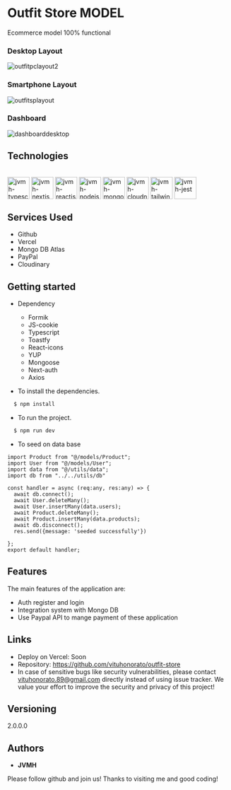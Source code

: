 # Outfit Store MODEL
Ecommerce model 100% functional 


### Desktop Layout
![outfitpclayout2](https://github.com/vituhonorato/outfit-store/assets/101150943/49bc5841-a3fa-4fde-9402-7d016d51597a)


### Smartphone Layout
![outfitsplayout](https://github.com/vituhonorato/outfit-store/assets/101150943/2f4f9cb6-5b37-4e50-92c1-44100fddcfd2)

### Dashboard
![dashboarddesktop](https://github.com/vituhonorato/remix-crud/assets/101150943/22ac6bc8-a53a-4da8-b587-283e1fda29d4)

## Technologies



<div style="display: inline_block"><br/>
  <img align="center" alt="jvmh-typescript" height="50" width="50" src="https://cdn.jsdelivr.net/gh/devicons/devicon/icons/typescript/typescript-original.svg" />
  <img align="center" alt="jvmh-nextjs" height="50" width="50" src="https://cdn.jsdelivr.net/gh/devicons/devicon/icons/nextjs/nextjs-original.svg" />
<img align="center" alt="jvmh-reactjs" height="50" width="50" src="https://cdn.jsdelivr.net/gh/devicons/devicon/icons/react/react-original.svg" />
 <img align="center" alt="jvmh-nodejs" height="50" width="50" src="https://cdn.jsdelivr.net/gh/devicons/devicon/icons/nodejs/nodejs-plain.svg" />
<img align="center" alt="jvmh-mongodb" height="50" width="50" src="https://cdn.jsdelivr.net/gh/devicons/devicon/icons/mongodb/mongodb-plain.svg" />
  <img align="center" alt="jvmh-cloudnary" height="50" width="50" src="https://res.cloudinary.com/diypdepuw/image/upload/v1699044264/cloudinary_ckujxh.png" />
<img align="center" alt="jvmh-tailwindcss" height="50" width="50" src="https://cdn.jsdelivr.net/gh/devicons/devicon@latest/icons/tailwindcss/tailwindcss-original.svg" />
<img align="center" alt="jvmh-jest" height="50" width="50" src="https://cdn.jsdelivr.net/gh/devicons/devicon/icons/jest/jest-plain.svg" />




</div>



## Services Used

* Github
* Vercel
* Mongo DB Atlas
* PayPal
* Cloudinary

## Getting started

* Dependency
  - Formik
  - JS-cookie
  - Typescript
  - Toastfy
  - React-icons
  - YUP
  - Mongoose
  - Next-auth
  - Axios
  
* To install the dependencies.
```bash
  $ npm install
  ```
  
* To run the project.
```bash
  $ npm run dev
  ```

* To seed on data base
```
import Product from "@/models/Product";
import User from "@/models/User";
import data from "@/utils/data";
import db from "../../utils/db"

const handler = async (req:any, res:any) => {
  await db.connect();
  await User.deleteMany();
  await User.insertMany(data.users);
  await Product.deleteMany();
  await Product.insertMany(data.products);
  await db.disconnect();
  res.send({message: 'seeded successfully'})

};
export default handler;
```







## Features

The main features of the application are:
 - Auth register and login
 - Integration system with Mongo DB
 - Use Paypal API to mange payment of these application

## Links
  - Deploy on Vercel: Soon 
  - Repository: https://github.com/vituhonorato/outfit-store
  - In case of sensitive bugs like security vulnerabilities, please contact
    vituhonorato.89@gmail.com directly instead of using issue tracker. We value your effort
    to improve the security and privacy of this project!

  ## Versioning

  2.0.0.0


  ## Authors

  * **JVMH** 

  Please follow github and join us!
  Thanks to visiting me and good coding!
